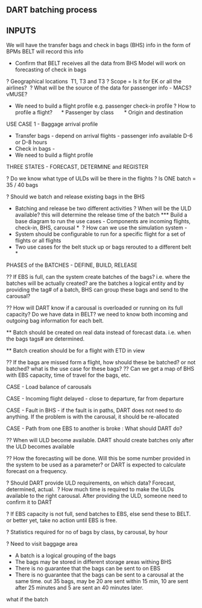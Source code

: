 ## DART batching process

INPUTS
------
 We will have the transfer bags and check in bags (BHS) info in the form of BPMs 
BELT will record this info
* Confirm that BELT receives all the data from BHS
Model will work on forecasting of check in bags

? Geographical locations  T1, T3 and T3
? Scope = Is it for EK or all the airlines? 
? What will be the source of the data for passenger info - MACS? vMUSE?
* We need to build a flight profile e.g. passenger check-in profile
? How to profile a flight?
     * Passenger by class 
     * Origin and destination

USE CASE 1 - Baggage arrival profile
* Transfer bags - depend on arrival flights - passenger info available D-6 or D-8 hours
* Check in bags - 
* We need to build a flight profile 

THREE STATES - FORECAST, DETERMINE and REGISTER

? Do we know what type of ULDs will be there in the flights
? Is ONE batch = 35 / 40 bags

? Should we batch and release existing bags in the BHS
* Batching and release be two different activities
? When will be the ULD available? this will determine the release time of the batch
*** Build a base diagram to run the use cases - Components are incoming flights, check-in, BHS, carousal
* 
? How can we use the simulation system - 
* System should be configurable to run for a specific flight for a set of flights or all flights
* Two use cases for the belt stuck up or bags rerouted to a different belt
* 

PHASES of the BATCHES - DEFINE, BUILD, RELEASE


?? If EBS is full, can the system create batches of the bags? i.e. where the batches will be actually created? are the batches a logical entity and by providing the tag# of a batch, BHS can group these bags and send to the carousal?

?? How will DART know if a carousal is overloaded or running on its full capacity? Do we have data in BELT? we need to know both incoming and outgoing bag information for each belt.

** Batch should be created on real data instead of forecast data. i.e. when the bags tags# are determined.

** Batch creation should be for a flight with ETD in view

?? If the bags are missed form a flight, how should these be batched? or not batched? what is the use case for these bags?
?? Can we get a map of BHS with EBS capacity, time of travel for the bags, etc.

CASE - Load balance of carousals

CASE - Incoming flight delayed - close to departure, far from departure

CASE - Fault in BHS - if the fault is in paths, DART does not need to do anything. If the problem is with the carousal, it should be re-allocated

CASE - Path from one EBS to another is broke : What should DART do?

?? When will ULD become available. DART should create batches only after the ULD becomes available

?? How the forecasting will be done. Will this be some number provided in the system to be used as a parameter? or DART is expected to calculate forecast on a frequency.

? Should DART provide ULD requirements, on which data? Forecast, determined, actual. 
? How much time is required to make the ULDs available to the right carousal. After providing the ULD, someone need to confirm it to DART

? If EBS capacity is not full, send batches to EBS, else send these to BELT. or better yet, take no action until EBS is free.

? Statistics required for no of bags by class, by carousal, by hour

? Need to visit baggage area

* A batch is a logical grouping of the bags
* The bags may be stored in different storage areas withing BHS
* There is no guarantee that the bags can be sent to on EBS
* There is no guarantee that the bags can be sent to a carousal at the same time. out 35 bags, may be 20 are sent within 15 min, 10 are sent after 25 minutes and 5 are sent an 40 minutes later.

what if the batch 

